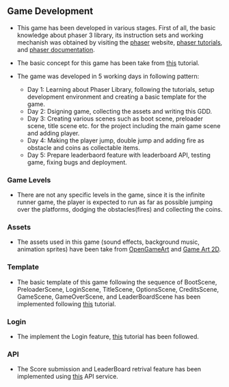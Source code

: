 ## Game Development
- This game has been developed in various stages. First of all, the basic knowledge about phaser 3 library, its instruction sets and working mechanish was obtained by visiting the [phaser](https://phaser.io/) website, [phaser tutorials](https://phaser.io/tutorials/getting-started-phaser3), and [phaser documentation](https://photonstorm.github.io/phaser3-docs/).  
- The basic concept for this game has been take from [this](https://www.emanueleferonato.com/tag/endless-runner/) tutorial.

- The game was developed in 5 working days in following pattern:

  - Day 1: Learning about Phaser Library, following the tutorials, setup development environment and creating a basic template for the game.
  - Day 2: Dsigning game, collecting the assets and writing this GDD.
  - Day 3: Creating various scenes such as boot scene, preloader scene, title scene etc. for the project including the main game scene and adding player.
  - Day 4: Making the player jump, double jump and adding fire as obstacle and coins as collectable items.
  - Day 5: Prepare leaderbaord feature with leaderboard API, testing game, fixing bugs and deployment.

### Game Levels
- There are not any specific levels in the game, since it is the infinite runner game, the player is expected to run as far as possible jumping over the platforms, dodging the obstacles(fires) and collecting the coins.

### Assets
- The assets used in this game (sound effects, background music, animation sprites) have been take from [OpenGameArt](https://opengameart.org/) and [Game Art 2D](https://www.gameart2d.com/freebies.html).

### Template

- The basic template of this game following the sequence of BootScene, PreloaderScene, LoginScene, TitleScene, OptionsScene, CreditsScene, GameScene, GameOverScene, and LeaderBoardScene has been implemented following [this](https://phasertutorials.com/creating-a-phaser-3-template-part-1/) tutorial.

### Login
- The implement the Login feature, [this](https://labs.phaser.io/view.html?src=src%5Cgame%20objects%5Cdom%20element%5Cinput%20test.js) tutorial has been followed.

### API
- The Score submission and LeaderBoard retrival feature has been implemented using [this](https://www.notion.so/Leaderboard-API-service-24c0c3c116974ac49488d4eb0267ade3) API service.
